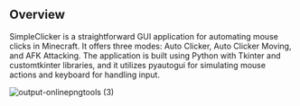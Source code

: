 
## Overview
SimpleClicker is a straightforward GUI application for automating mouse clicks in Minecraft. It offers three modes: Auto Clicker, Auto Clicker Moving, and AFK Attacking. The application is built using Python with Tkinter and customtkinter libraries, and it utilizes pyautogui for simulating mouse actions and keyboard for handling input.

![output-onlinepngtools (3)](https://github.com/user-attachments/assets/90d4ad49-12a2-476e-a987-e6f8008af91f)
